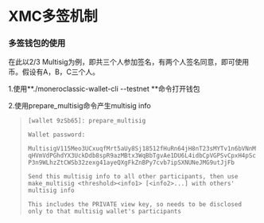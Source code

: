 # XMC多签机制

### 多签钱包的使用

在此以2/3 Multisig为例，即共三个人参加签名，有两个人签名同意，即可使用币。假设有A，B，C三个人。

1.使用**./moneroclassic-wallet-cli --testnet **命令打开钱包

2.使用prepare\_multisig命令产生multisig info

> `[wallet 9zSb65]: prepare_multisig`
>
> `Wallet password:`
>
> `MultisigV115Meo3UCxuqfMrt5aUy8Sj18512fHuRn64jH8nT23sMYTv1n6bVNnMqHVmVdPGhdYX3UckDdb8spR9azMBtx3WqBbTgvAe1DU6L4idbCpVGPSvCpxH4pScP3n9WLhzZtCWSb32zexg41ayeQXgFkZnBPy7cvb7ipSXNUNeJMG9utJjFb`
>
> `Send this multisig info to all other participants, then use make_multisig <threshold><info1> [<info2>...] with others' multisig info`
>
> `This includes the PRIVATE view key, so needs to be disclosed only to that multisig wallet's participants`



